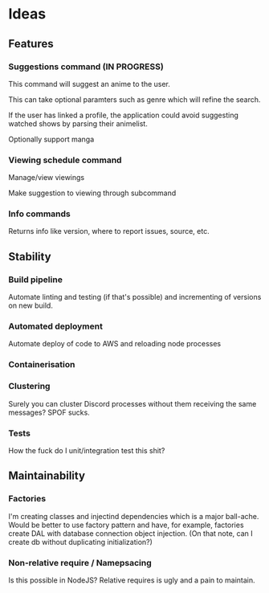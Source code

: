 # Ideas

## Features

### Suggestions command (IN PROGRESS)
This command will suggest an anime to the user.

This can take optional paramters such as genre which will refine the search.

If the user has linked a profile, the application could avoid suggesting watched shows by parsing their animelist.

Optionally support manga

### Viewing schedule command
Manage/view viewings

Make suggestion to viewing through subcommand

### Info commands
Returns info like version, where to report issues, source, etc.

## Stability

### Build pipeline

Automate linting and testing (if that's possible) and incrementing of versions on new build.

### Automated deployment

Automate deploy of code to AWS and reloading node processes

### Containerisation

### Clustering

Surely you can cluster Discord processes without them receiving the same messages? SPOF sucks.

### Tests

How the fuck do I unit/integration test this shit?

## Maintainability

### Factories

I'm creating classes and injectind dependencies which is a major ball-ache. Would be better to use factory pattern and have, for example, factories create DAL with database connection object injection. (On that note, can I create db without duplicating initialization?)

### Non-relative require / Namepsacing

Is this possible in NodeJS? Relative requires is ugly and a pain to maintain.

